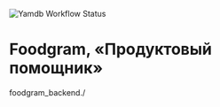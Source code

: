 ![Yamdb Workflow Status](https://github.com/lapanthera161/foodgram-project-react/actions/workflows/diploma_main.yml/badge.svg?branch=master&event=push)
# Foodgram, «Продуктовый помощник»

foodgram_backend./